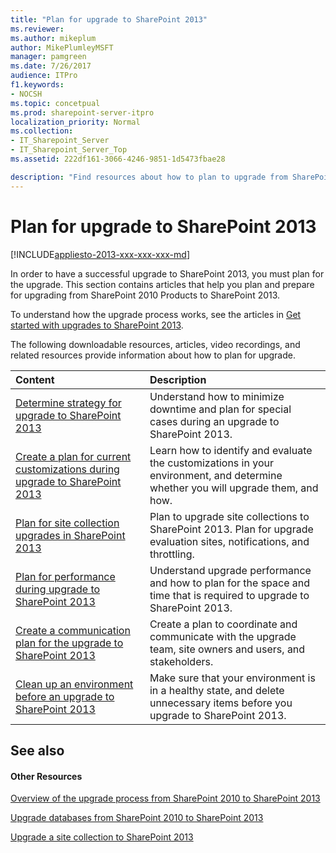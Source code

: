 ```yaml
---
title: "Plan for upgrade to SharePoint 2013"
ms.reviewer: 
ms.author: mikeplum
author: MikePlumleyMSFT
manager: pamgreen
ms.date: 7/26/2017
audience: ITPro
f1.keywords:
- NOCSH
ms.topic: concetpual
ms.prod: sharepoint-server-itpro
localization_priority: Normal
ms.collection:
- IT_Sharepoint_Server
- IT_Sharepoint_Server_Top
ms.assetid: 222df161-3066-4246-9851-1d5473fbae28

description: "Find resources about how to plan to upgrade from SharePoint 2010 Products to SharePoint 2013."
---
```


# Plan for upgrade to SharePoint 2013

[!INCLUDE[appliesto-2013-xxx-xxx-xxx-md](../includes/appliesto-2013-xxx-xxx-xxx-md.md)]   
  
In order to have a successful upgrade to SharePoint 2013, you must plan for the upgrade. This section contains articles that help you plan and prepare for upgrading from SharePoint 2010 Products to SharePoint 2013.
  
To understand how the upgrade process works, see the articles in [Get started with upgrades to SharePoint 2013](get-started-with-upgrade-0.md).
  
The following downloadable resources, articles, video recordings, and related resources provide information about how to plan for upgrade.
  
  
|**Content**|**Description**|
|:-----|:-----|
|[Determine strategy for upgrade to SharePoint 2013](/previous-versions/office/sharepoint-server-2010/cc263447(v=office.14)) <br/> |Understand how to minimize downtime and plan for special cases during an upgrade to SharePoint 2013.  <br/> |
|[Create a plan for current customizations during upgrade to SharePoint 2013](/previous-versions/office/sharepoint-server-2010/cc263203(v=office.14)) <br/> |Learn how to identify and evaluate the customizations in your environment, and determine whether you will upgrade them, and how.  <br/> |
|[Plan for site collection upgrades in SharePoint 2013](/previous-versions/office/sharepoint-server-2010/ff191199(v=office.14)) <br/> |Plan to upgrade site collections to SharePoint 2013. Plan for upgrade evaluation sites, notifications, and throttling.  <br/> |
|[Plan for performance during upgrade to SharePoint 2013](/previous-versions/office/sharepoint-server-2010/cc262891(v=office.14)) <br/> |Understand upgrade performance and how to plan for the space and time that is required to upgrade to SharePoint 2013.  <br/> |
|[Create a communication plan for the upgrade to SharePoint 2013](/previous-versions/office/sharepoint-server-2010/cc263345(v=office.14)) <br/> |Create a plan to coordinate and communicate with the upgrade team, site owners and users, and stakeholders.  <br/> |
|[Clean up an environment before an upgrade to SharePoint 2013](/previous-versions/office/sharepoint-server-2010/ff382641(v=office.14)) <br/> |Make sure that your environment is in a healthy state, and delete unnecessary items before you upgrade to SharePoint 2013.  <br/> |
   
## See also

#### Other Resources

[Overview of the upgrade process from SharePoint 2010 to SharePoint 2013](overview-of-the-upgrade-process-from-sharepoint-2010-to-sharepoint-2013.md)
  
[Upgrade databases from SharePoint 2010 to SharePoint 2013](upgrade-databases-0.md)
  
[Upgrade a site collection to SharePoint 2013](upgrade-a-site-collection-to-sharepoint-2013.md)


